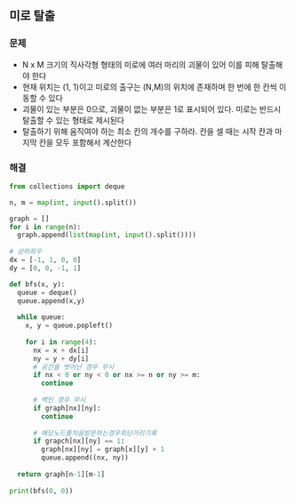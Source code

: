 ## 미로 탈출

### 문제

* N x M 크기의 직사각형 형태의 미로에 여러 마리의 괴물이 있어 이를 피해 탈출해야 한다
* 현재 위치는 (1, 1)이고 미로의 출구는 (N,M)의 위치에 존재하며 한 번에 한 칸씩 이동할 수 있다
* 괴물이 있는 부분은 0으로, 괴물이 없는 부분은 1로 표시되어 있다. 미로는 반드시 탈출할 수 있는 형태로 제시된다
* 탈출하기 위해 움직여야 하는 최소 칸의 개수를 구하라. 칸을 셀 때는 시작 칸과 마지막 칸을 모두 포함해서 계산한다

### 해결

```python
from collections import deque

n, m = map(int, input().split())

graph = []
for i in range(n):
  graph.append(list(map(int, input().split())))
  
# 상하좌우
dx = [-1, 1, 0, 0]  
dy = [0, 0, -1, 1]

def bfs(x, y):
  queue = deque()
  queue.append(x,y)
  
  while queue:
    x, y = queue.popleft()
    
    for i in range(4):
      nx = x + dx[i]
      ny = y + dy[i]
      # 공간을 벗어난 경우 무시
      if nx < 0 or ny < 0 or nx >= n or ny >= m:
        continue
        
      # 벽인 경우 무시
      if graph[nx][ny]:
        continue
        
      # 해당노드를처음방문하는경우최단거리기록
      if grapch[nx][ny] == 1:
        graph[nx][ny] = graph[x][y] + 1
        queue.append((nx, ny))
            
  return graph[n-1][m-1]
  
print(bfs(0, 0))
```
